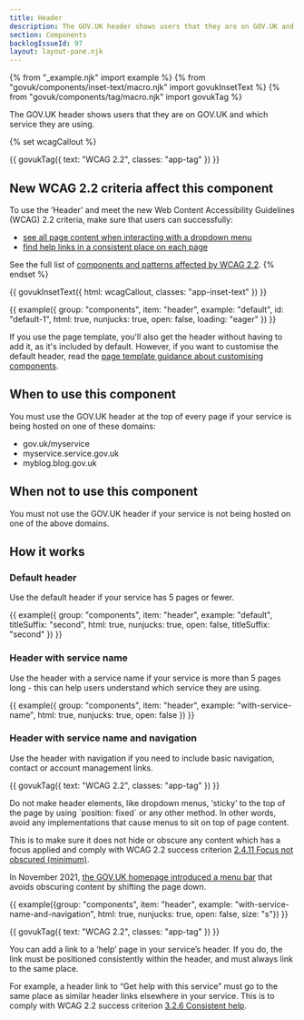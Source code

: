 ```yaml
---
title: Header
description: The GOV.UK header shows users that they are on GOV.UK and which service they are using
section: Components
backlogIssueId: 97
layout: layout-pane.njk
---
```


{% from "_example.njk" import example %}
{% from "govuk/components/inset-text/macro.njk" import govukInsetText %}
{% from "govuk/components/tag/macro.njk" import govukTag %}

The GOV.UK header shows users that they are on GOV.UK and which service they are using.

{% set wcagCallout %}

{{ govukTag({
  text: "WCAG 2.2",
  classes: "app-tag"
}) }}

## New WCAG 2.2 criteria affect this component

To use the ‘Header' and meet the new Web Content Accessibility Guidelines (WCAG) 2.2 criteria, make sure that users can successfully:

- [see all page content when interacting with a dropdown menu](/components/header/#wcag-do-not-cover-content)
- [find help links in a consistent place on each page](/components/header/#wcag-consistent-help-links)

See the full list of [components and patterns affected by WCAG 2.2](/accessibility/wcag-2.2/#components-and-patterns-affected-in-the-design-system).
{% endset %}

{{ govukInsetText({
  html: wcagCallout,
  classes: "app-inset-text"
}) }}

{{ example({ group: "components", item: "header", example: "default", id: "default-1", html: true, nunjucks: true, open: false, loading: "eager" }) }}

If you use the page template, you'll also get the header without having to add it, as it's included by default. However, if you want to customise the default header, read the [page template guidance about customising components](/styles/page-template/#changing-template-content).

## When to use this component

You must use the GOV.UK header at the top of every page if your service is being hosted on one of these domains:

- gov.uk/myservice
- myservice.service.gov.uk
- myblog.blog.gov.uk

## When not to use this component

You must not use the GOV.UK header if your service is not being hosted on one of the above domains.

## How it works

### Default header

Use the default header if your service has 5 pages or fewer.

{{ example({ group: "components", item: "header", example: "default", titleSuffix: "second", html: true, nunjucks: true, open: false, titleSuffix: "second" }) }}

### Header with service name

Use the header with a service name if your service is more than 5 pages long - this can help users understand which service they are using.

{{ example({ group: "components", item: "header", example: "with-service-name", html: true, nunjucks: true, open: false }) }}

### Header with service name and navigation

Use the header with navigation if you need to include basic navigation, contact or account management links.

<div class="app-wcag-22" id="wcag-do-not-cover-content" role="note">
  {{ govukTag({
    text: "WCAG 2.2",
    classes: "app-tag"
  }) }}
  <p>Do not make header elements, like dropdown menus, ‘sticky’ to the top of the page by using `position: fixed` or any other method. In other words, avoid any implementations that cause menus to sit on top of page content.</p>
  <p>This is to make sure it does not hide or obscure any content which has a focus applied and comply with WCAG 2.2 success criterion <a href="https://www.w3.org/WAI/WCAG22/Understanding/focus-not-obscured-minimum.html">2.4.11 Focus not obscured (minimum)</a>.</p>
</div>

In November 2021, [the GOV.UK homepage introduced a menu bar](https://insidegovuk.blog.gov.uk/2021/11/11/launching-gov-uks-new-menu-bar/) that avoids obscuring content by shifting the page down.

{{ example({group: "components", item: "header", example: "with-service-name-and-navigation", html: true, nunjucks: true, open: false, size: "s"}) }}

<div class="app-wcag-22" id="wcag-consistent-help-links" role="note">
  {{ govukTag({
    text: "WCAG 2.2",
    classes: "app-tag"
  }) }}
  <p>You can add a link to a ‘help’ page in your service’s header. If you do, the link must be positioned consistently within the header, and must always link to the same place.</p>
  <p>For example, a header link to “Get help with this service” must go to the same place as similar header links elsewhere in your service. This is to comply with WCAG 2.2 success criterion <a href="https://www.w3.org/WAI/WCAG22/Understanding/consistent-help.html">3.2.6 Consistent help</a>.</p>
</div>
